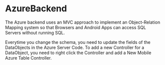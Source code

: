 # AzureBackend

The Azure backend uses an MVC approach to implement an Object-Relation Mapping system so that Browsers and Android Apps can access SQL Servers without running SQL.


Everytime you change the schema, you need to update the fields of the DataObjects in the Azure Server Code.
To add a new Controller for a DataObject, you need to right click the Controller and add a New Mobile Azure Table Controller.

